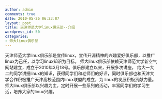 ```yaml
---
author: admin
comments: true
date: 2010-05-26 06:23:07
layout: post
title: 天津师范大学linux俱乐部--介绍
wordpress_id: 50
categories:
- 师大linux俱乐部
---
```


天津师范大学linux俱乐部是宣传linux，宣传开源精神的兴趣爱好俱乐部，以推广linux为己任，以学习linux知识为目标。
师大linux俱乐部依赖天津师范大学新空气网站建立，成立于2010年3月18号。俱乐部建立以来，开展多次讲座，
给大一大二的同学讲授linux的知识，获得同学们和老师们的好评，同时俱乐部也和天津大学合作积极推广天津高校范围内linux联盟的成立，为
    linux的发展积极贡献力量。 师大linux俱乐部以兴趣为主，定时开展一些系列的活动，丰富同学们的学习生活，培养大家的linux兴趣。

